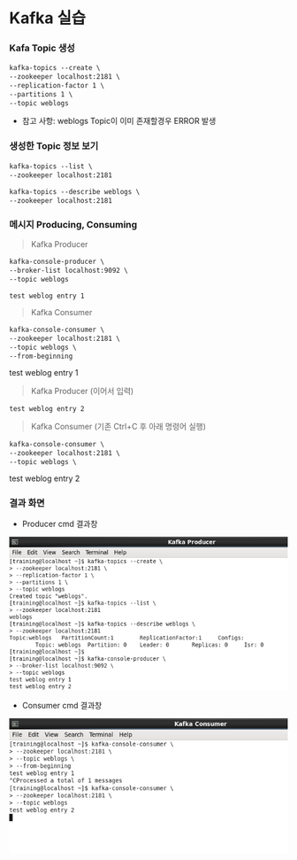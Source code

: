# Kafka 실습

### Kafa Topic 생성
```
kafka-topics --create \
--zookeeper localhost:2181 \
--replication-factor 1 \
--partitions 1 \
--topic weblogs
```
- 참고 사항: weblogs Topic이 이미 존재할경우 ERROR 발생

### 생성한 Topic 정보 보기
```
kafka-topics --list \
--zookeeper localhost:2181
```

```
kafka-topics --describe weblogs \
--zookeeper localhost:2181
```

### 메시지 Producing, Consuming 
> Kafka Producer
```
kafka-console-producer \
--broker-list localhost:9092 \
--topic weblogs
```
```
test weblog entry 1
```

> Kafka Consumer 
```
kafka-console-consumer \
--zookeeper localhost:2181 \
--topic weblogs \
--from-beginning
```
test weblog entry 1

> Kafka Producer (이어서 입력)
```
test weblog entry 2
```

> Kafka Consumer (기존 Ctrl+C 후 아래 명령어 실행)
```
kafka-console-consumer \
--zookeeper localhost:2181 \
--topic weblogs \
```
test weblog entry 2


### 결과 화면
- Producer cmd 결과창

![screenshot_producer](./screenshot_p.PNG)

- Consumer cmd 결과창

![screenshot_consumer](./screenshot_c.PNG)